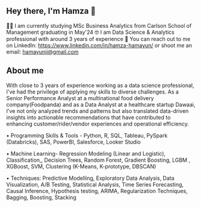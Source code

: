 ## Hey there, I'm Hamza 👋
🧑‍🎓 I am currently studying MSc Business Analytics from Carlson School of Management graduating in May'24
🤓 I am Data Science & Analytics professional with around 3 years of experience
📧 You can reach out to me on LinkedIn: https://www.linkedin.com/in/hamza-hamayun/ or shoot me an email: hamayunji@gmail.com

## About me
With close to 3 years of experience working as a data science professional, I've had the privilege of applying my skills to diverse challenges. As a Senior Performance Analyst at a multinational food delivery company(Foodpanda) and as a Data Analyst at a healthcare startup Dawaai, I've not only analyzed trends and patterns but also translated data-driven insights into actionable recommendations that have contributed to enhancing customer/rider/vendor experiences and operational efficiency.

• Programming Skills & Tools - Python, R, SQL, Tableau, PySpark (Databricks), SAS, PowerBI, Salesforce, Looker Studio

• Machine Learning- Regression Modeling (Linear and Logistic), Classification,, Decision Trees, Random Forest, Gradient Boosting, LGBM , XGBoost, SVM, Clustering (K-Means, K-prototype, DBSCAN)

• Techniques: Predictive Modelling, Exploratory Data Analysis, Data Visualization, A/B Testing, Statistical Analysis, Time Series Forecasting, Causal Inference, Hypothesis testing, ARIMA, Regularization Techniques, Bagging, Boosting, Stacking

